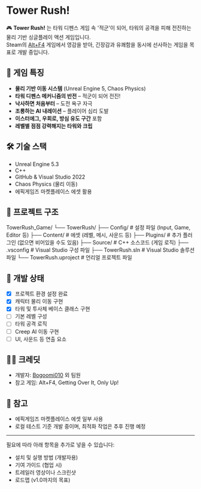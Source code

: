 # Tower Rush!

🎮 **Tower Rush!** 는 타워 디펜스 게임 속 '적군'이 되어, 타워의 공격을 피해 전진하는 물리 기반 싱글플레이 액션 게임입니다.  
Steam의 [Alt+F4](https://store.steampowered.com/app/1307550/AltF4/) 게임에서 영감을 받아, 긴장감과 유쾌함을 동시에 선사하는 게임을 목표로 개발 중입니다.

## 🧩 게임 특징

- **물리 기반 이동 시스템** (Unreal Engine 5, Chaos Physics)
- **타워 디펜스 메커니즘의 반전** – 적군이 되어 전진!
- **낙사하면 처음부터** – 도전 욕구 자극
- **조롱하는 AI 내레이션** – 플레이어 심리 도발
- **이스터에그, 우회로, 방심 유도 구간** 포함
- **레벨별 점점 강력해지는 타워와 크립**

## 🛠️ 기술 스택

- Unreal Engine 5.3
- C++
- GitHub & Visual Studio 2022
- Chaos Physics (물리 이동)
- 에픽게임즈 마켓플레이스 에셋 활용

## 📁 프로젝트 구조
TowerRush_Game/
└── TowerRush/
    ├── Config/             # 설정 파일 (Input, Game, Editor 등)
    ├── Content/            # 에셋 (레벨, 메시, 사운드 등)
    ├── Plugins/            # 추가 플러그인 (없으면 비어있을 수도 있음)
    ├── Source/             # C++ 소스코드 (게임 로직)
    ├── .vsconfig           # Visual Studio 구성 파일
    ├── TowerRush.sln       # Visual Studio 솔루션 파일
    └── TowerRush.uproject  # 언리얼 프로젝트 파일


## 🚧 개발 상태

- [x] 프로젝트 환경 설정 완료
- [x] 캐릭터 물리 이동 구현
- [x] 타워 및 투사체 베이스 클래스 구현
- [ ] 기본 레벨 구성
- [ ] 타워 공격 로직
- [ ] Creep AI 이동 구현
- [ ] UI, 사운드 등 연출 요소

## 🧙‍♂️ 크레딧

- 개발자: [Bogoomi010](https://github.com/Bogoomi010) 외 팀원
- 참고 게임: Alt+F4, Getting Over It, Only Up!

## 📌 참고

- 에픽게임즈 마켓플레이스 에셋 일부 사용
- 로컬 테스트 기준 개발 중이며, 최적화 작업은 추후 진행 예정

---

필요에 따라 아래 항목을 추가로 넣을 수 있습니다:

- 설치 및 실행 방법 (개발자용)
- 기여 가이드 (협업 시)
- 트레일러 영상이나 스크린샷
- 로드맵 (v1.0까지의 목표)
